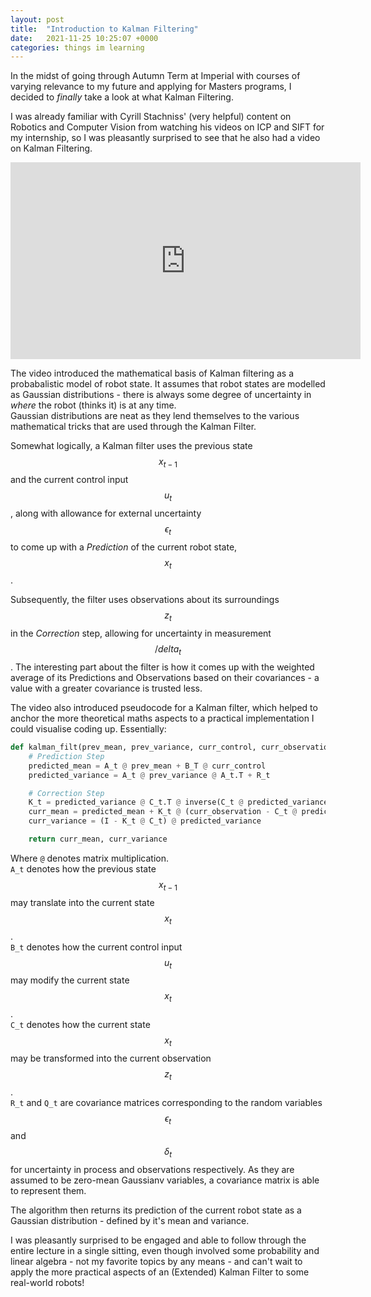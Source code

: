 ```yaml
---
layout: post
title:  "Introduction to Kalman Filtering"
date:   2021-11-25 10:25:07 +0000
categories: things im learning
---
```


In the midst of going through Autumn Term at Imperial with courses of varying relevance to my future and applying for Masters programs, I decided to _finally_ take a look at what Kalman Filtering.

I was already familiar with Cyrill Stachniss' (very helpful) content on Robotics and Computer Vision from watching his videos on ICP and SIFT for my internship, so I was pleasantly surprised to see that he also had a video on Kalman Filtering.

<iframe width="560" height="315" src="https://www.youtube.com/embed/E-6paM_Iwfc" title="YouTube video player" frameborder="0" allow="accelerometer; autoplay; clipboard-write; encrypted-media; gyroscope; picture-in-picture" allowfullscreen></iframe>
<br>

The video introduced the mathematical basis of Kalman filtering as a probabalistic model of robot state. It assumes that robot states are modelled as Gaussian distributions - there is always some degree of uncertainty in _where_ the robot (thinks it) is at any time.<br>
Gaussian distributions are neat as they lend themselves to the various mathematical tricks that are used through the Kalman Filter. 

Somewhat logically, a Kalman filter uses the previous state $$x_{t-1}$$ and the current control input $$u_t$$, along with allowance for external uncertainty $$\epsilon_t$$ to come up with a _Prediction_ of the current robot state, $$x_t$$.

Subsequently, the filter uses observations about its surroundings $$z_t$$ in the _Correction_ step, allowing for uncertainty in measurement $$/delta_t$$. The interesting part about the filter is how it comes up with the weighted average of its Predictions and Observations based on their covariances - a value with a greater covariance is trusted less.

The video also introduced pseudocode for a Kalman filter, which helped to anchor the more theoretical maths aspects to a practical implementation I could visualise coding up. Essentially:

```python
def kalman_filt(prev_mean, prev_variance, curr_control, curr_observation):
    # Prediction Step 
    predicted_mean = A_t @ prev_mean + B_T @ curr_control
    predicted_variance = A_t @ prev_variance @ A_t.T + R_t

    # Correction Step
    K_t = predicted_variance @ C_t.T @ inverse(C_t @ predicted_variance @ C_t.T + Q_t)  # K_t, the kalman gain, determines how much to trust the predicted variance.
    curr_mean = predicted_mean + K_t @ (curr_observation - C_t @ predicted_mean)
    curr_variance = (I - K_t @ C_t) @ predicted_variance

    return curr_mean, curr_variance
```
Where `@` denotes matrix multiplication.<br>
`A_t` denotes how the previous state $$x_{t-1}$$ may translate into the current state $$x_t$$.
<br>
`B_t` denotes how the current control input $$u_t$$ may modify the current state $$x_t$$.
<br>
`C_t` denotes how the current state $$x_t$$ may be transformed into the current observation $$z_t$$.
<br>
`R_t` and `Q_t` are covariance matrices corresponding to the random variables $$\epsilon_t$$ and $$\delta_t$$ for uncertainty in process and observations respectively. As they are assumed to be zero-mean Gaussianv variables, a covariance matrix is able to represent them.

The algorithm then returns its prediction of the current robot state as a Gaussian distribution - defined by it's mean and variance.

I was pleasantly surprised to be engaged and able to follow through the entire lecture in a single sitting, even though involved some probability and linear algebra - not my favorite topics by any means - and can't wait to apply the more practical aspects of an (Extended) Kalman Filter to some real-world robots!